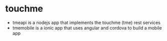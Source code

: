 touchme
=======

- tmeapi is a nodejs app that implements the touchme (tme) rest services
- tmemobile is a ionic app that uses angular and cordova to build a mobile app
